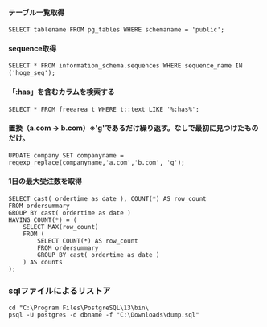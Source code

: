 #### テーブル一覧取得
```
SELECT tablename FROM pg_tables WHERE schemaname = 'public';
```

#### sequence取得
```
SELECT * FROM information_schema.sequences WHERE sequence_name IN ('hoge_seq');
```

#### 「:has」を含むカラムを検索する
```
SELECT * FROM freearea t WHERE t::text LIKE '%:has%';
```

#### 置換（a.com -> b.com）※'g'であるだけ繰り返す。なしで最初に見つけたものだけ。
```
UPDATE company SET companyname = regexp_replace(companyname,'a.com','b.com', 'g');
```

#### 1日の最大受注数を取得

```
SELECT cast( ordertime as date ), COUNT(*) AS row_count
FROM ordersummary
GROUP BY cast( ordertime as date )
HAVING COUNT(*) = (
    SELECT MAX(row_count)
    FROM (
        SELECT COUNT(*) AS row_count
        FROM ordersummary
        GROUP BY cast( ordertime as date )
    ) AS counts
);
```

### sqlファイルによるリストア
```
cd "C:\Program Files\PostgreSQL\13\bin\
psql -U postgres -d dbname -f "C:\Downloads\dump.sql"
```
